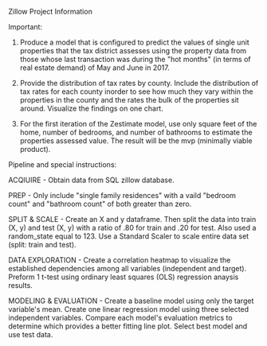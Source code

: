 Zillow Project Information

Important:

1. Produce a model that is configured to predict the values of single unit properties that the tax district assesses using the property data from those whose last transaction was during the "hot months" (in terms of real estate demand) of May and June in 2017.

2. Provide the distribution of tax rates by county. Include the distribution of tax rates for each county inorder to see how much they vary within the properties in the county and the rates the bulk of the properties sit around.  Visualize the findings on one chart.

3. For the first iteration of the Zestimate model, use only square feet of the home, number of bedrooms, and number of bathrooms to estimate the properties assessed value. The result will be the mvp (minimally viable product).

Pipeline and special instructions:

ACQIUIRE - Obtain data from SQL zillow database. 

PREP - Only include "single family residences" with a vaild "bedroom count" and "bathroom count" of both greater than zero.

SPLIT & SCALE - Create an X and y dataframe. Then split the data into train (X, y) and test (X, y) with a ratio of .80 for train and .20 for test. Also used a random_state equal to 123. Use a Standard Scaler to scale entire data set (split: train and test). 

DATA EXPLORATION - Create a correlation heatmap to visualize the established dependencies among all variables (independent and target). Preform 1 t-test using ordinary least squares (OLS) regression anaysis results.

MODELING & EVALUATION - Create a baseline model using only the target variable's mean. Create one linear regression model using three selected independent variables. Compare each model's evaluation  metrics to determine which provides a better fitting line plot.  Select best model and use test data. 

